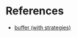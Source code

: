 
# References
 - [buffer (with strategies)](https://www.boost.org/doc/libs/1_85_0/libs/geometry/doc/html/geometry/reference/algorithms/buffer/buffer_7_with_strategies.html)
